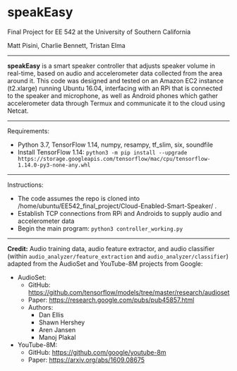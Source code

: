 # speakEasy

Final Project for EE 542 at the University of Southern California

Matt Pisini, Charlie Bennett, Tristan Elma

---

**speakEasy** is a smart speaker controller that adjusts speaker volume in real-time, based on audio and accelerometer data collected from the area around it. This code was designed and tested on an Amazon EC2 instance (t2.xlarge) running Ubuntu 16.04, interfacing with an RPi that is connected to the speaker and microphone, as well as Android phones which gather accelerometer data through Termux and communicate it to the cloud using Netcat.

---

Requirements:
- Python 3.7, TensorFlow 1.14, numpy, resampy, tf_slim, six, soundfile
- Install TensorFlow 1.14:
`python3 -m pip install --upgrade https://storage.googleapis.com/tensorflow/mac/cpu/tensorflow-1.14.0-py3-none-any.whl`

---

Instructions:
- The code assumes the repo is cloned into /home/ubuntu/EE542_final_project/Cloud-Enabled-Smart-Speaker/ .
- Establish TCP connections from RPi and Androids to supply audio and accelerometer data
- Begin the main program:
`python3 controller_working.py`

---

**Credit:**
Audio training data, audio feature extractor, and audio classifier (within `audio_analyzer/feature_extraction` and `audio_analyzer/classifier`) adapted from the AudioSet and YouTube-8M projects from Google:
- AudioSet:
    - GitHub: https://github.com/tensorflow/models/tree/master/research/audioset
    - Paper: https://research.google.com/pubs/pub45857.html
    - Authors:
        - Dan Ellis
        - Shawn Hershey
        - Aren Jansen
        - Manoj Plakal
- YouTube-8M:
    - GitHub: https://github.com/google/youtube-8m
    - Paper: https://arxiv.org/abs/1609.08675